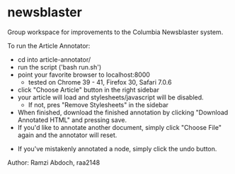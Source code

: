 newsblaster
===========

Group workspace for improvements to the Columbia Newsblaster system.

To run the Article Annotator:

  - cd into article-annotator/
  - run the script ('bash run.sh')
  - point your favorite browser to localhost:8000
    - tested on Chrome 39 - 41, Firefox 30, Safari 7.0.6
  - click "Choose Article" button in the right sidebar
  - your article will load and stylesheets/javascript will be disabled. 
  	- If not, pres "Remove Stylesheets" in the sidebar
  - When finished, download the finished annotation by clicking "Download Annotated HTML" and pressing save. 
  - If you'd like to annotate another document, simply click "Choose File" again and the annotator will reset.

  * If you've mistakenly annotated a node, simply click the undo button.

Author: Ramzi Abdoch, raa2148
